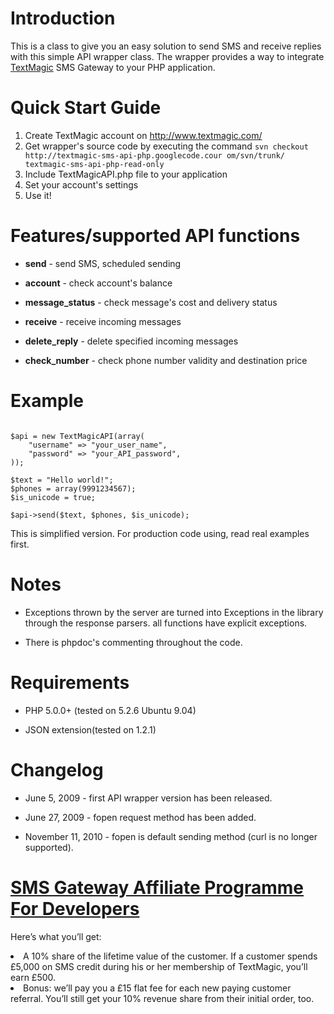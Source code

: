 # Introduction #

This is a class to give you an easy solution to send SMS and receive replies with this simple API wrapper class. The wrapper provides a way to integrate <a href='http://www.textmagic.com'>TextMagic</a> SMS Gateway to your PHP application.

# Quick Start Guide #

  1. Create TextMagic account on http://www.textmagic.com/
  1. Get wrapper's source code by executing the command `svn checkout http://textmagic-sms-api-php.googlecode.cour om/svn/trunk/ textmagic-sms-api-php-read-only`
  1. Include TextMagicAPI.php file to your application
  1. Set your account's settings
  1. Use it!


# Features/supported API functions #

  * **send**           - send SMS, scheduled sending

  * **account**        - check account's balance

  * **message\_status** - check message's cost and delivery status

  * **receive**        - receive incoming messages

  * **delete\_reply**   - delete specified incoming messages

  * **check\_number**   - check phone number validity and destination price


# Example #

```

$api = new TextMagicAPI(array(
    "username" => "your_user_name",
    "password" => "your_API_password", 
));

$text = "Hello world!";
$phones = array(9991234567);
$is_unicode = true;

$api->send($text, $phones, $is_unicode);

```

This is simplified version. For production code using, read real examples first.


# Notes #

  * Exceptions thrown by the server are turned into Exceptions in the library through the response parsers. all functions have explicit exceptions.

  * There is phpdoc's commenting throughout the code.


# Requirements #

  * PHP 5.0.0+ (tested on 5.2.6 Ubuntu 9.04)

  * JSON extension(tested on 1.2.1)


# Changelog #

  * June 5, 2009 - first API wrapper version has been released.

  * June 27, 2009 - fopen request method has been added.

  * November 11, 2010 - fopen is default sending method (curl is no longer supported).

# <a href='http://www.textmagic.com/affiliate/fordevelopers.html'>SMS Gateway Affiliate Programme For Developers</a> #

Here’s what you’ll get:

<li>A 10% share of the lifetime value of the customer. If a customer spends £5,000 on SMS credit during his or her membership of TextMagic, you’ll earn £500.</li>

<li>Bonus: we’ll pay you a £15 flat fee for each new paying customer referral. You’ll still get your 10% revenue share from their initial order, too.</li>
